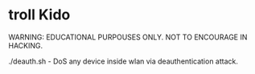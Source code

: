 # troll Kido
WARNING: EDUCATIONAL PURPOUSES ONLY. NOT TO ENCOURAGE IN HACKING.

./deauth.sh - DoS any device inside wlan via deauthentication attack.
